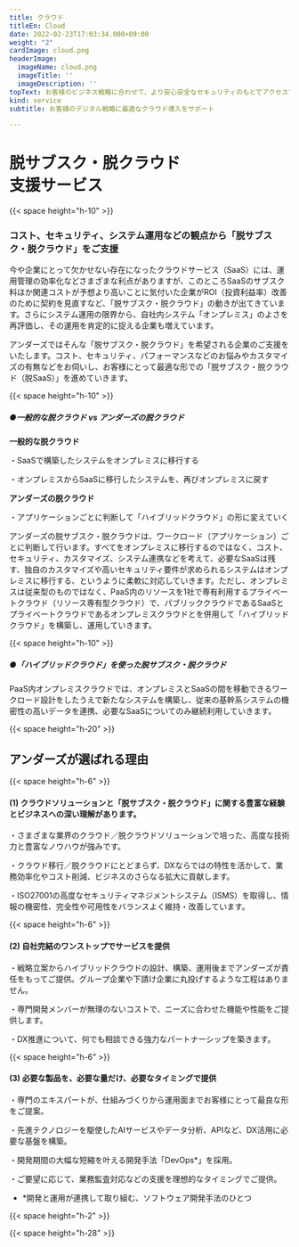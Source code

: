 ```yaml
---
title: クラウド
titleEn: Cloud
date: 2022-02-23T17:03:34.000+09:00
weight: "2"
cardImage: cloud.png
headerImage:
  imageName: cloud.png
  imageTitle: ''
  imageDescription: ''
topText: お客様のビジネス戦略に合わせて、より安心安全なセキュリティのもとでアクセスできるクラウドサービスの導入をサポートします。
kind: service
subtitle: お客様のデジタル戦略に最適なクラウド導入をサポート

---
```

# **脱サブスク・脱クラウド<br>支援サービス**

{{< space height="h-10" >}}

### コスト、セキュリティ、システム運用などの観点から「脱サブスク・脱クラウド」をご支援

今や企業にとって欠かせない存在になったクラウドサービス（SaaS）には、運用管理の効率化などさまざまな利点がありますが、このところSaaSのサブスク料ほか関連コストが予想より高いことに気付いた企業がROI（投資利益率）改善のために契約を見直すなど、「脱サブスク・脱クラウド」の動きが出てきています。さらにシステム運用の限界から、自社内システム「オンプレミス」のよさを再評価し、その運用を肯定的に捉える企業も増えています。

アンダーズではそんな「脱サブスク・脱クラウド」を希望される企業のご支援をいたします。コスト、セキュリティ、パフォーマンスなどのお悩みやカスタマイズの有無などをお伺いし、お客様にとって最適な形での「脱サブスク・脱クラウド（脱SaaS）」を進めていきます。

{{< space height="h-10" >}}

##### **●一般的な脱クラウド vs アンダーズの脱クラウド**

**一般的な脱クラウド**

・SaaSで構築したシステムをオンプレミスに移行する

・オンプレミスからSaaSに移行したシステムを、再びオンプレミスに戻す

**アンダーズの脱クラウド**

・アプリケーションごとに判断して「ハイブリッドクラウド」の形に変えていく

アンダーズの脱サブスク・脱クラウドは、ワークロード（アプリケーション）ごとに判断して行います。すべてをオンプレミスに移行するのではなく、コスト、セキュリティ、カスタマイズ、システム連携などを考えて、必要なSaaSは残す、独自のカスタマイズや高いセキュリティ要件が求められるシステムはオンプレミスに移行する、というように柔軟に対応していきます。ただし、オンプレミスは従来型のものではなく、PaaS内のリソースを1社で専有利用するプライベートクラウド（リソース専有型クラウド）で、パブリッククラウドであるSaaSとプライベートクラウドであるオンプレミスクラウドとを併用して「ハイブリッドクラウド」を構築し、運用していきます。

{{< space height="h-10" >}}

##### ●「ハイブリッドクラウド」を使った脱サブスク・脱クラウド

PaaS内オンプレミスクラウドでは、オンプレミスとSaaSの間を移動できるワークロード設計をしたうえで新たなシステムを構築し、従来の基幹系システムの機密性の高いデータを連携、必要なSaaSについてのみ継続利用していきます。

{{< space height="h-20" >}}

## アンダーズが選ばれる理由

{{< space height="h-6" >}}

#### (1) クラウドソリューションと「脱サブスク・脱クラウド」に関する豊富な経験とビジネスへの深い理解があります。

・さまざまな業界のクラウド／脱クラウドソリューションで培った、高度な技術力と豊富なノウハウが強みです。

・クラウド移行／脱クラウドにとどまらず、DXならではの特性を活かして、業務効率化やコスト削減、ビジネスのさらなる拡大に貢献します。

・ISO27001の高度なセキュリティマネジメントシステム（ISMS）を取得し、情報の機密性、完全性や可用性をバランスよく維持・改善しています。

{{< space height="h-6" >}}

#### (2) 自社完結のワンストップでサービスを提供

・戦略立案からハイブリッドクラウドの設計、構築、運用後までアンダーズが責任をもってご提供。グループ企業や下請け企業に丸投げするような工程はありません。

・専門開発メンバーが無理のないコストで、ニーズに合わせた機能や性能をご提供します。

・DX推進について、何でも相談できる強力なパートナーシップを築きます。

{{< space height="h-6" >}}

#### (3) 必要な製品を、必要な量だけ、必要なタイミングで提供

・専門のエキスパートが、仕組みづくりから運用面までお客様にとって最良な形をご提案。

・先進テクノロジーを駆使したAIサービスやデータ分析、APIなど、DX活用に必要な基盤を構築。

・開発期間の大幅な短縮を叶える開発手法「DevOps*」を採用。

・ご要望に応じて、業務監査対応などの支援を理想的なタイミングでご提供。

* *開発と運用が連携して取り組む、ソフトウェア開発手法のひとつ

{{< space height="h-2" >}}

{{< space height="h-28" >}}